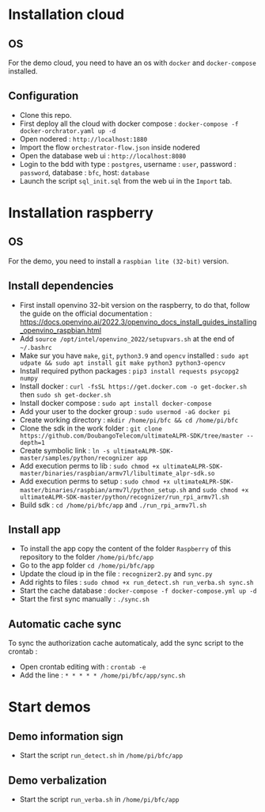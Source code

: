 # Installation cloud
## OS
For the demo cloud, you need to have an os with `docker` and `docker-compose` installed.

## Configuration
- Clone this repo.
- First deploy all the cloud with docker compose : `docker-compose -f docker-orchrator.yaml up -d`
- Open nodered : `http://localhost:1880`
- Import the flow `orchestrator-flow.json` inside nodered
- Open the database web ui : `http://localhost:8080`
- Login to the bdd with type : `postgres`, username : `user`, password : `password`, database : `bfc`, host: `database`
- Launch the script `sql_init.sql` from the web ui in the `Import` tab.

# Installation raspberry

## OS
For the demo, you need to install a `raspbian lite (32-bit)` version.

## Install dependencies
- First install openvino 32-bit version on the raspberry, to do that, follow the guide on the official documentation : https://docs.openvino.ai/2022.3/openvino_docs_install_guides_installing_openvino_raspbian.html
- Add `source /opt/intel/openvino_2022/setupvars.sh` at the end of `~/.bashrc`
- Make sur you have `make`, `git`, `python3.9` and `opencv` installed : `sudo apt udpate && sudo apt install git make python3 python3-opencv`
- Install required python packages : `pip3 install requests psycopg2 numpy`
- Install docker : `curl -fsSL https://get.docker.com -o get-docker.sh` then `sudo sh get-docker.sh`
- Install docker compose : `sudo apt install docker-compose`
- Add your user to the docker group : `sudo usermod -aG docker pi` 
- Create working directory : `mkdir /home/pi/bfc && cd /home/pi/bfc` 
- Clone the sdk in the work folder : `git clone https://github.com/DoubangoTelecom/ultimateALPR-SDK/tree/master --depth=1`
- Create symbolic link : `ln -s ultimateALPR-SDK-master/samples/python/recognizer app`
- Add execution perms to lib : `sudo chmod +x ultimateALPR-SDK-master/binaries/raspbian/armv7l/libultimate_alpr-sdk.so`
- Add execution perms to setup : `sudo chmod +x ultimateALPR-SDK-master/binaries/raspbian/armv7l/python_setup.sh` and `sudo chmod +x ultimateALPR-SDK-master/python/recognizer/run_rpi_armv7l.sh`
- Build sdk : `cd /home/pi/bfc/app` and `./run_rpi_armv7l.sh`

## Install app
- To install the app copy the content of the folder `Raspberry` of this repository to the folder `/home/pi/bfc/app`
- Go to the app folder `cd /home/pi/bfc/app`
- Update the cloud ip in the file : `recognizer2.py` and `sync.py`
- Add rights to files : `sudo chmod +x run_detect.sh run_verba.sh sync.sh`
- Start the cache database : `docker-compose -f docker-compose.yml up -d`
- Start the first sync manually : `./sync.sh` 

## Automatic cache sync
To sync the authorization cache automaticaly, add the sync script to the crontab :
- Open crontab editing with : `crontab -e`
- Add the line : `* * * * * /home/pi/bfc/app/sync.sh`

# Start demos
## Demo information sign
- Start the script `run_detect.sh` in `/home/pi/bfc/app`

## Demo verbalization
- Start the script `run_verba.sh` in `/home/pi/bfc/app`